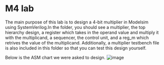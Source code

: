 # M4 lab
The main purpose of this lab is to design a 4-bit multiplier in Modelsim using SystemVerilog.In the folder, you should see a multiplier, the top hierarchy design, a register which takes in the operand value and multiply it with the multiplicand, a sequencer, the control unit, and a reg_m which retrives the value of the multiplicand. Additionally, a multiplier testbench file is also included in this folder so that you can test this design yourself.

Below is the ASM chart we were asked to design. 
![image](https://user-images.githubusercontent.com/47575995/139897109-505fc0a2-5703-4989-b9f7-ac81accda11e.png)
